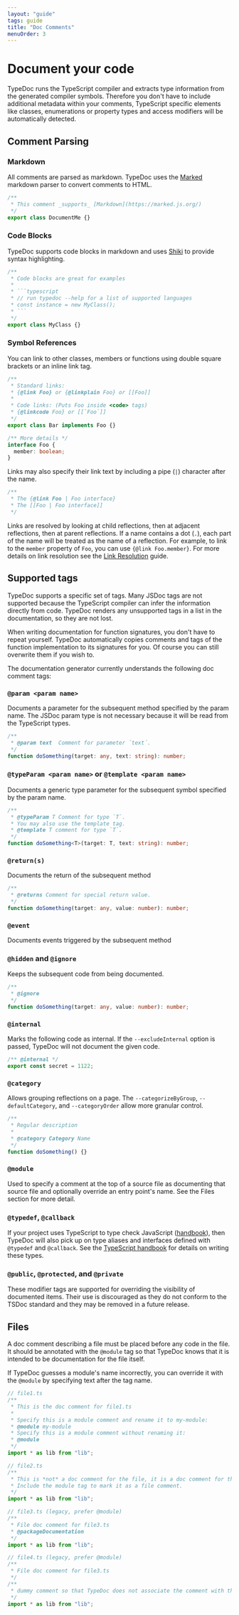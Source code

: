 ```yaml
---
layout: "guide"
tags: guide
title: "Doc Comments"
menuOrder: 3
---
```


# Document your code

TypeDoc runs the TypeScript compiler and extracts type information from the generated compiler symbols.
Therefore you don't have to include additional metadata within your comments, TypeScript specific elements
like classes, enumerations or property types and access modifiers will be automatically detected.

## Comment Parsing

### Markdown

All comments are parsed as markdown. TypeDoc uses the [Marked](https://github.com/chjj/marked) markdown parser
to convert comments to HTML.

```typescript
/**
 * This comment _supports_ [Markdown](https://marked.js.org/)
 */
export class DocumentMe {}
```

### Code Blocks

TypeDoc supports code blocks in markdown and uses [Shiki](https://shiki.matsu.io/)
to provide syntax highlighting.

````typescript
/**
 * Code blocks are great for examples
 *
 * ```typescript
 * // run typedoc --help for a list of supported languages
 * const instance = new MyClass();
 * ```
 */
export class MyClass {}
````

### Symbol References

You can link to other classes, members or functions using double square brackets or an inline link tag.

```typescript
/**
 * Standard links:
 * {@link Foo} or {@linkplain Foo} or [[Foo]]
 *
 * Code links: (Puts Foo inside <code> tags)
 * {@linkcode Foo} or [[`Foo`]]
 */
export class Bar implements Foo {}

/** More details */
interface Foo {
  member: boolean;
}
```

Links may also specify their link text by including a pipe (`|`) character after the name.

```typescript
/**
 * The {@link Foo | Foo interface}
 * The [[Foo | Foo interface]]
 */
```

Links are resolved by looking at child reflections, then at adjacent reflections, then at parent reflections.
If a name contains a dot (`.`), each part of the name will be treated as the name of a reflection.
For example, to link to the `member` property of `Foo`, you can use `{@link Foo.member}`. For more details
on link resolution see the [Link Resolution](https://typedoc.org/guides/link-resolution/) guide.

## Supported tags

TypeDoc supports a specific set of tags. Many JSDoc tags are not supported because the TypeScript
compiler can infer the information directly from code. TypeDoc renders any unsupported tags in a
list in the documentation, so they are not lost.

When writing documentation for function signatures, you don't have to repeat yourself. TypeDoc automatically
copies comments and tags of the function implementation to its signatures for you. Of course you can still
overwrite them if you wish to.

The documentation generator currently understands the following doc comment tags:

### `@param <param name>`

Documents a parameter for the subsequent method specified by the param name. The JSDoc param type
is not necessary because it will be read from the TypeScript types.

```typescript
/**
 * @param text  Comment for parameter ´text´.
 */
function doSomething(target: any, text: string): number;
```

### `@typeParam <param name>` or `@template <param name>`

Documents a generic type parameter for the subsequent symbol specified by the param name.

```typescript
/**
 * @typeParam T Comment for type `T`.
 * You may also use the template tag.
 * @template T comment for type `T`.
 */
function doSomething<T>(target: T, text: string): number;
```

### `@return(s)`

Documents the return of the subsequent method

```ts
/**
 * @returns Comment for special return value.
 */
function doSomething(target: any, value: number): number;
```

### `@event`

Documents events triggered by the subsequent method

### `@hidden` and `@ignore`

Keeps the subsequent code from being documented.

```ts
/**
 * @ignore
 */
function doSomething(target: any, value: number): number;
```

### `@internal`

Marks the following code as internal.
If the `--excludeInternal` option is passed, TypeDoc will not document the given code.

```typescript
/** @internal */
export const secret = 1122;
```

### `@category`

Allows grouping reflections on a page. The `--categorizeByGroup`, `--defaultCategory`, and `--categoryOrder` allow more granular control.

```ts
/**
 * Regular description
 *
 * @category Category Name
 */
function doSomething() {}
```

### `@module`

Used to specify a comment at the top of a source file as documenting that source file and optionally override an entry point's name. See the Files section for more detail.

### `@typedef`, `@callback`

If your project uses TypeScript to type check JavaScript ([handbook](https://www.typescriptlang.org/docs/handbook/intro-to-js-ts.html)),
then TypeDoc will also pick up on type aliases and interfaces defined with `@typedef` and `@callback`. See the
[TypeScript handbook](https://www.typescriptlang.org/docs/handbook/jsdoc-supported-types.html#typedef-callback-and-param) for details
on writing these types.

### `@public`, `@protected`, and `@private`

These modifier tags are supported for overriding the visibility of documented items. Their use is discouraged as they do not conform to the TSDoc
standard and they may be removed in a future release.

## Files

A doc comment describing a file must be placed before any code in the file.
It should be annotated with the `@module` tag so that TypeDoc knows that it is intended to be documentation for the file itself.

If TypeDoc guesses a module's name incorrectly, you can override it with the `@module` by specifying text after the tag name.

```typescript
// file1.ts
/**
 * This is the doc comment for file1.ts
 *
 * Specify this is a module comment and rename it to my-module:
 * @module my-module
 * Specify this is a module comment without renaming it:
 * @module
 */
import * as lib from "lib";

// file2.ts
/**
 * This is *not* a doc comment for the file, it is a doc comment for the import.
 * Include the module tag to mark it as a file comment.
 */
import * as lib from "lib";

// file3.ts (legacy, prefer @module)
/**
 * File doc comment for file3.ts
 * @packageDocumentation
 */
import * as lib from "lib";

// file4.ts (legacy, prefer @module)
/**
 * File doc comment for file3.ts
 */
/**
 * dummy comment so that TypeDoc does not associate the comment with the import
 */
import * as lib from "lib";
```

